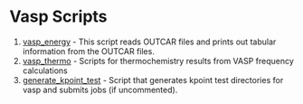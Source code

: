 # Vasp Scripts

1. [vasp_energy](vasp_energy.md) - This script reads OUTCAR files and prints out tabular information from the OUTCAR files.
1. [vasp_thermo](vasp_thermo.md) - Scripts for thermochemistry results from VASP frequency calculations
1. [generate_kpoint_test](generate_kpoint.md) - Script that generates kpoint test directories for vasp and submits jobs (if uncommented).


